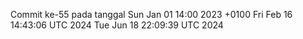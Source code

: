 Commit ke-55 pada tanggal Sun Jan 01 14:00 2023 +0100
Fri Feb 16 14:43:06 UTC 2024
Tue Jun 18 22:09:39 UTC 2024
